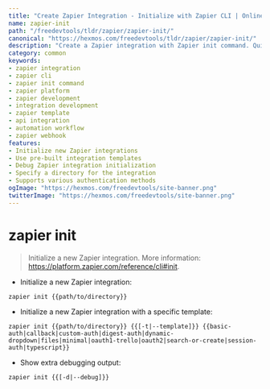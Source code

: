 ```yaml
---
title: "Create Zapier Integration - Initialize with Zapier CLI | Online Free DevTools by Hexmos"
name: zapier-init
path: "/freedevtools/tldr/zapier/zapier-init/"
canonical: "https://hexmos.com/freedevtools/tldr/zapier/zapier-init/"
description: "Create a Zapier integration with Zapier init command. Quickly bootstrap new integrations using templates for authentication and data handling. Free online tool, no registration required."
category: common
keywords:
- zapier integration
- zapier cli
- zapier init command
- zapier platform
- zapier development
- integration development
- zapier template
- api integration
- automation workflow
- zapier webhook
features:
- Initialize new Zapier integrations
- Use pre-built integration templates
- Debug Zapier integration initialization
- Specify a directory for the integration
- Supports various authentication methods
ogImage: "https://hexmos.com/freedevtools/site-banner.png"
twitterImage: "https://hexmos.com/freedevtools/site-banner.png"
---
```


# zapier init

> Initialize a new Zapier integration.
> More information: <https://platform.zapier.com/reference/cli#init>.

- Initialize a new Zapier integration:

`zapier init {{path/to/directory}}`

- Initialize a new Zapier integration with a specific template:

`zapier init {{path/to/directory}} {{[-t|--template]}} {{basic-auth|callback|custom-auth|digest-auth|dynamic-dropdown|files|minimal|oauth1-trello|oauth2|search-or-create|session-auth|typescript}}`

- Show extra debugging output:

`zapier init {{[-d|--debug]}}`
